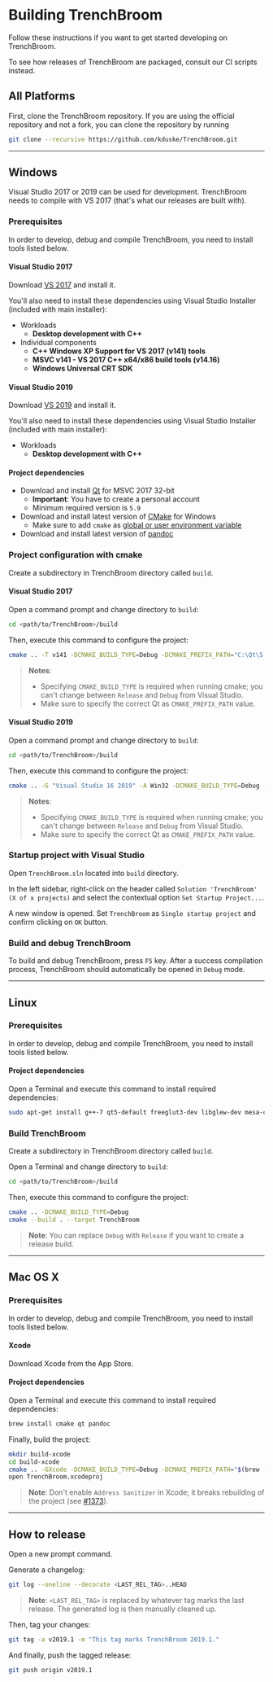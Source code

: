 # Building TrenchBroom

Follow these instructions if you want to get started developing on TrenchBroom.

To see how releases of TrenchBroom are packaged, consult our CI scripts instead.

## All Platforms

First, clone the TrenchBroom repository. If you are using the official repository and not a fork, you can clone the
repository by running

```bash
git clone --recursive https://github.com/kduske/TrenchBroom.git
```

---

## Windows

Visual Studio 2017 or 2019 can be used for development. TrenchBroom needs to compile with VS 2017 (that's what our releases are built with).

### Prerequisites

In order to develop, debug and compile TrenchBroom, you need to install tools listed below.

#### Visual Studio 2017

Download [VS 2017](https://visualstudio.microsoft.com/vs/older-downloads/#visual-studio-2017-family) and install it.

You'll also need to install these dependencies using Visual Studio Installer (included with main installer):

- Workloads 
  - **Desktop development with C++**
- Individual components
  - **C++ Windows XP Support for VS 2017 (v141) tools**
  - **MSVC v141 - VS 2017 C++ x64/x86 build tools (v14.16)**
  - **Windows Universal CRT SDK**
  
#### Visual Studio 2019

Download [VS 2019](https://visualstudio.microsoft.com/vs/) and install it.

You'll also need to install these dependencies using Visual Studio Installer (included with main installer):

- Workloads
  - **Desktop development with C++**
  
#### Project dependencies

- Download and install [Qt](https://www.qt.io/download) for MSVC 2017 32-bit
  - **Important**: You have to create a personal account
  - Minimum required version is `5.9`
- Download and install latest version of [CMake](http://www.cmake.org) for Windows
  - Make sure to add `cmake` as [global or user environment variable](https://support.shotgunsoftware.com/hc/en-us/articles/114094235653-Setting-global-environment-variables-on-Windows)
- Download and install latest version of [pandoc](http://www.pandoc.org)

### Project configuration with cmake

Create a subdirectory in TrenchBroom directory called `build`.

#### Visual Studio 2017

Open a command prompt and change directory to `build`:

```bash
cd <path/to/TrenchBroom>/build
```

Then, execute this command to configure the project:

```bash
cmake .. -T v141 -DCMAKE_BUILD_TYPE=Debug -DCMAKE_PREFIX_PATH="C:\Qt\5.13.0\msvc2017"
```

> **Notes**:
> - Specifying `CMAKE_BUILD_TYPE` is required when running cmake; you can't change between `Release` and `Debug` from Visual Studio.
> - Make sure to specify the correct Qt as `CMAKE_PREFIX_PATH` value.

#### Visual Studio 2019

Open a command prompt and change directory to `build`:

```bash
cd <path/to/TrenchBroom>/build
```

Then, execute this command to configure the project:

```bash
cmake .. -G "Visual Studio 16 2019" -A Win32 -DCMAKE_BUILD_TYPE=Debug -DCMAKE_PREFIX_PATH="C:\Qt\5.13.0\msvc2017"
```

> **Notes**:
> - Specifying `CMAKE_BUILD_TYPE` is required when running cmake; you can't change between `Release` and `Debug` from Visual Studio.
> - Make sure to specify the correct Qt as `CMAKE_PREFIX_PATH` value.

### Startup project with Visual Studio

Open `TrenchBroom.sln` located into `build` directory.

In the left sidebar, right-click on the header called `Solution 'TrenchBroom' (X of x projects)` and select the contextual option `Set Startup Project...`.

A new window is opened. Set `TrenchBroom` as `Single startup project` and confirm clicking on `OK` button.

### Build and debug TrenchBroom

To build and debug TrenchBroom, press `F5` key. After a success compilation process, TrenchBroom should automatically be opened in `Debug` mode.

---

## Linux

### Prerequisites

In order to develop, debug and compile TrenchBroom, you need to install tools listed below.

#### Project dependencies

Open a Terminal and execute this command to install required dependencies:

```bash
sudo apt-get install g++-7 qt5-default freeglut3-dev libglew-dev mesa-common-dev build-essential libglm-dev libxxf86vm-dev libfreeimage-dev libfreetype6-dev pandoc cmake p7zip-full ninja-build
```

### Build TrenchBroom

Create a subdirectory in TrenchBroom directory called `build`.

Open a Terminal and change directory to `build`:

```bash
cd <path/to/TrenchBroom>/build
```

Then, execute this command to configure the project:

```bash
cmake .. -DCMAKE_BUILD_TYPE=Debug
cmake --build . --target TrenchBroom
```

> **Note**: You can replace `Debug` with `Release` if you want to create a release build.

---

## Mac OS X

### Prerequisites

In order to develop, debug and compile TrenchBroom, you need to install tools listed below.

#### Xcode

Download Xcode from the App Store.

#### Project dependencies

Open a Terminal and execute this command to install required dependencies:

```bash
brew install cmake qt pandoc
```

Finally, build the project:

```bash
mkdir build-xcode
cd build-xcode
cmake .. -GXcode -DCMAKE_BUILD_TYPE=Debug -DCMAKE_PREFIX_PATH="$(brew --prefix qt)"
open TrenchBroom.xcodeproj
```

> **Note**: Don't enable `Address Sanitizer` in Xcode; it breaks rebuilding of the project (see [#1373](https://github.com/kduske/TrenchBroom/issues/1373)).

---

## How to release

Open a new prompt command.

Generate a changelog:

```bash
git log --oneline --decorate <LAST_REL_TAG>..HEAD
```

> **Note**: `<LAST_REL_TAG>` is replaced by whatever tag marks the last release. The generated log is then manually cleaned up.

Then, tag your changes:

```bash
git tag -a v2019.1 -m "This tag marks TrenchBroom 2019.1."
```

And finally, push the tagged release:

```bash
git push origin v2019.1
```
